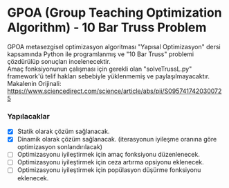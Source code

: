 # GPOA (Group Teaching Optimization Algorithm) - 10 Bar Truss Problem
GPOA metasezgisel optimizasyon algoritması "Yapısal Optimizasyon" dersi kapsamında Python ile programlanmış ve "10 Bar Truss" problemi çözdürülüp sonuçları incelenecektir.
<br/>
Amaç fonksiyonunun çalışması için gerekli olan "solveTrussL.py" framework'ü telif hakları sebebiyle yüklenmemiş ve paylaşılmayacaktır. 
<br/>
Makalenin Orijinali: https://www.sciencedirect.com/science/article/abs/pii/S0957417420300725

### Yapılacaklar
- [x] Statik olarak çözüm sağlanacak.
- [x] Dinamik olarak çözüm sağlanacak. (iterasyonun iyileşme oranına göre optimizasyon sonlandırılacak)
- [ ] Optimizasyonu iyileştirmek için amaç fonksiyonu düzenlenecek.
- [ ] Optimizasyonu iyileştirmek için ceza artırma opsiyonu eklenecek.
- [ ] Optimizasyonu iyileştirmek için popülasyon düşürme fonksiyonu eklenecek.